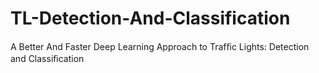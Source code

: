 # TL-Detection-And-Classification
A Better And Faster Deep Learning Approach to Trafﬁc Lights: Detection and Classiﬁcation
